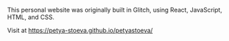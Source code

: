 
This personal website was originally built in Glitch, using React, JavaScript, HTML, and CSS. 

Visit at https://petya-stoeva.github.io/petyastoeva/